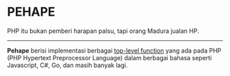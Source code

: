 # PEHAPE

PHP itu bukan pemberi harapan palsu, tapi orang Madura jualan HP.

---

**Pehape** berisi implementasi berbagai [top-level function](https://www.php.net/manual/en/indexes.functions.php)
yang ada pada PHP (PHP Hypertext Preprocessor Language) dalam berbagai bahasa seperti Javascript, C#, Go, dan
masih banyak lagi.


